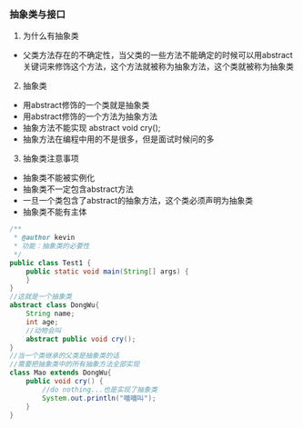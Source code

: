 ### 抽象类与接口
1. 为什么有抽象类
- 父类方法存在的不确定性，当父类的一些方法不能确定的时候可以用abstract关键词来修饰这个方法，这个方法就被称为抽象方法，这个类就被称为抽象类
2. 抽象类
- 用abstract修饰的一个类就是抽象类
- 用abstract修饰的一个方法为抽象方法
- 抽象方法不能实现 abstract void cry();
- 抽象方法在编程中用的不是很多，但是面试时候问的多
3. 抽象类注意事项
- 抽象类不能被实例化
- 抽象类不一定包含abstract方法
- 一旦一个类包含了abstract的抽象方法，这个类必须声明为抽象类
- 抽象类不能有主体

```java
/**
 * @author kevin
 * 功能：抽象类的必要性
 */
public class Test1 {
    public static void main(String[] args) {
    }
}
//这就是一个抽象类
abstract class DongWu{
    String name;
    int age;
    //动物会叫
    abstract public void cry();
}
//当一个类继承的父类是抽象类的话
//需要把抽象类中的所有抽象方法全部实现
class Mao extends DongWu{
    public void cry() {
        //do nothing...也是实现了抽象类
        System.out.println("喵喵叫");
    }
}
```
